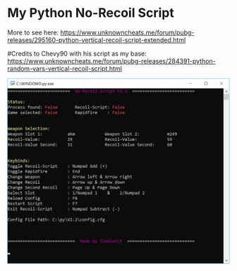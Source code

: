 # My Python No-Recoil Script
More to see here:
https://www.unknowncheats.me/forum/pubg-releases/295160-python-vertical-recoil-script-extended.html

#Credits to Chevy90 with his script as my base: https://www.unknowncheats.me/forum/pubg-releases/284391-python-random-vars-vertical-recoil-script.html

![alt text](https://raw.githubusercontent.com/Th3C0D3R/python-no-recoil/master/v2.2.png)
